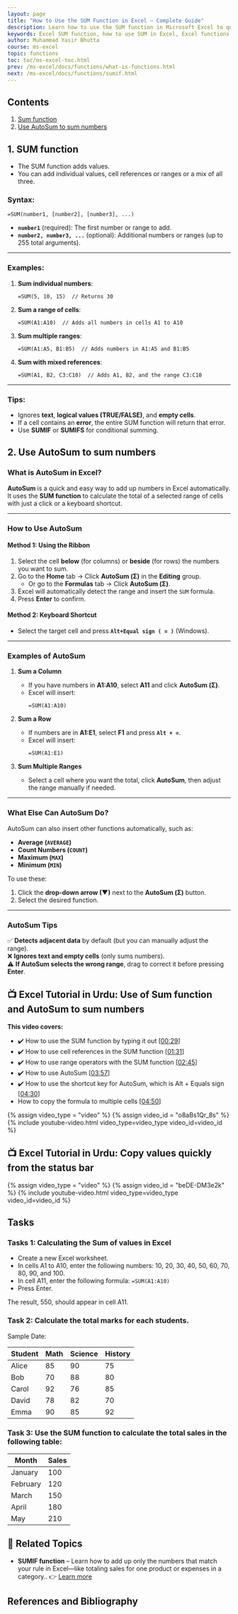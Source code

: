 ```yaml
---
layout: page
title: "How to Use the SUM Function in Excel – Complete Guide"
description: Learn how to use the SUM function in Microsoft Excel to quickly add values across cells, columns, or rows. Includes syntax, examples, and tips for efficient usage.
keywords: Excel SUM function, how to use SUM in Excel, Excel functions guide, Excel SUM formula, Excel add cells, Excel basics, Excel tutorials, Microsoft Excel functions, SUM formula examples
author: Muhammad Yasir Bhutta
course: ms-excel
topic: functions
toc: toc/ms-excel-toc.html
prev: /ms-excel/docs/functions/what-is-functions.html
next: /ms-excel/docs/functions/sumif.html
---
```


## Contents

1. [Sum function](#sum-function)
2. [Use AutoSum to sum numbers](#use-autosum-to-sum-numbers)

## 1. SUM function

- The SUM function adds values. 
- You can add individual values, cell references or ranges or a mix of all three.

### **Syntax**:
```excel
=SUM(number1, [number2], [number3], ...)
```
- **`number1`** (required): The first number or range to add.
- **`number2, number3, ...`** (optional): Additional numbers or ranges (up to 255 total arguments).

---

### **Examples**:

1. **Sum individual numbers**:
   ```excel
   =SUM(5, 10, 15)  // Returns 30
   ```

2. **Sum a range of cells**:
   ```excel
   =SUM(A1:A10)  // Adds all numbers in cells A1 to A10
   ```

3. **Sum multiple ranges**:
   ```excel
   =SUM(A1:A5, B1:B5)  // Adds numbers in A1:A5 and B1:B5
   ```

4. **Sum with mixed references**:
   ```excel
   =SUM(A1, B2, C3:C10)  // Adds A1, B2, and the range C3:C10
   ```

---

### **Tips**:

- Ignores **text**, **logical values (TRUE/FALSE)**, and **empty cells**.
- If a cell contains an **error**, the entire SUM function will return that error.
- Use **SUMIF** or **SUMIFS** for conditional summing.

## 2. Use AutoSum to sum numbers

### **What is AutoSum in Excel?**  
**AutoSum** is a quick and easy way to add up numbers in Excel automatically. It uses the **SUM function** to calculate the total of a selected range of cells with just a click or a keyboard shortcut.  

---

### **How to Use AutoSum**  
#### **Method 1: Using the Ribbon**  
1. Select the cell **below** (for columns) or **beside** (for rows) the numbers you want to sum.  
2. Go to the **Home** tab → Click **AutoSum (Σ)** in the **Editing** group.  
   - Or go to the **Formulas** tab → Click **AutoSum (Σ)**.  
3. Excel will automatically detect the range and insert the `SUM` formula.  
4. Press **Enter** to confirm.  

#### **Method 2: Keyboard Shortcut**  
- Select the target cell and press **`Alt+Equal sign ( = )`** (Windows).  

---

### **Examples of AutoSum**  
1. **Sum a Column**  
   - If you have numbers in **A1:A10**, select **A11** and click **AutoSum (Σ)**.  
   - Excel will insert:  
     ```excel
     =SUM(A1:A10)
     ```  

2. **Sum a Row**  
   - If numbers are in **A1:E1**, select **F1** and press **`Alt + =`**.  
   - Excel will insert:  
     ```excel
     =SUM(A1:E1)
     ```  

3. **Sum Multiple Ranges**  
   - Select a cell where you want the total, click **AutoSum**, then adjust the range manually if needed.  

---

### **What Else Can AutoSum Do?**  
AutoSum can also insert other functions automatically, such as:  
- **Average (`AVERAGE`)**  
- **Count Numbers (`COUNT`)**  
- **Maximum (`MAX`)**  
- **Minimum (`MIN`)**  

To use these:  
1. Click the **drop-down arrow (▼)** next to the **AutoSum (Σ)** button.  
2. Select the desired function.  

---

### **AutoSum Tips**  
✅ **Detects adjacent data** by default (but you can manually adjust the range).  
❌ **Ignores text and empty cells** (only sums numbers).  
⚠ **If AutoSum selects the wrong range**, drag to correct it before pressing **Enter**.  

## **📺 Excel Tutorial in Urdu: Use of Sum function and AutoSum to sum numbers**  
**This video covers:**  
* ✔️  How to use the SUM function by typing it out \[[00:29](http://www.youtube.com/watch?v=o8aBs1Qr_8s&t=29)\]
* ✔️ How to use cell references in the SUM function \[[01:31](http://www.youtube.com/watch?v=o8aBs1Qr_8s&t=91)\]
* ✔️ How to use range operators with the SUM function \[[02:45](http://www.youtube.com/watch?v=o8aBs1Qr_8s&t=165)\]
* ✔️ How to use AutoSum \[[03:57](http://www.youtube.com/watch?v=o8aBs1Qr_8s&t=237)\]
* ✔️ How to use the shortcut key for AutoSum, which is Alt + Equals sign \[[04:30](http://www.youtube.com/watch?v=o8aBs1Qr_8s&t=270)\]
* How to copy the formula to multiple cells \[[04:50](http://www.youtube.com/watch?v=o8aBs1Qr_8s&t=290)\]

{% assign video_type = "video" %}
{% assign video_id = "o8aBs1Qr_8s" %}
{% include youtube-video.html video_type=video_type video_id=video_id %}

## **📺 Excel Tutorial in Urdu: Copy values quickly from the status bar**

{% assign video_type = "video" %}
{% assign video_id = "beDE-DM3e2k" %}
{% include youtube-video.html video_type=video_type video_id=video_id %}

## Tasks

### **Tasks 1: Calculating the Sum of values in Excel**

- Create a new Excel worksheet.
- In cells A1 to A10, enter the following numbers: 10, 20, 30, 40, 50, 60, 70, 80, 90, and 100.
- In cell A11, enter the following formula: `=SUM(A1:A10)`
- Press Enter.

The result, 550, should appear in cell A11.

### **Task 2:** Calculate the total marks for each students.

Sample Date:

| Student | Math | Science | History |
|---------|------|---------|---------|
| Alice   | 85   | 90      | 75      |
| Bob     | 70   | 88      | 80      |
| Carol   | 92   | 76      | 85      |
| David   | 78   | 82      | 70      |
| Emma    | 90   | 85      | 92      |


### **Task 3:** Use the SUM function to calculate the total sales in the following table:

| Month    | Sales |
| -------- | ----- |
| January  | 100   |
| February | 120   |
| March    | 150   |
| April    | 180   |
| May      | 210   |

## 📘 **Related Topics**

* **SUMIF function** – Learn how to add up only the numbers that match your rule in Excel—like totaling sales for one product or expenses in a category.. 
  👉 [Learn more](sumif.md)

## References and Bibliography

[1]: https://excelexercises.com/practice.html?lesson=1 "Sum Function - Excel Exercises."
[2]: https://support.microsoft.com/en-us/office/sum-function-043e1c7d-7726-4e80-8f32-07b23e057f89 "SUM function - Microsoft Support"
[3]: https://support.microsoft.com/en-us/office/use-autosum-to-sum-numbers-543941e7-e783-44ef-8317-7d1bb85fe706 "Use AutoSum to sum numbers - Microsoft Support (Windows)"
[4]: https://support.microsoft.com/en-us/office/use-autosum-to-sum-numbers-543941e7-e783-44ef-8317-7d1bb85fe706#ID0EBBF=Android "Use AutoSum to sum numbers (Android) - Microsoft Support"
